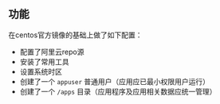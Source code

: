 ## 功能
在centos官方镜像的基础上做了如下配置：
- 配置了阿里云repo源
- 安装了常用工具
- 设置系统时区
- 创建了一个 `appuser` 普通用户（应用应已最小权限用户运行）
- 创建了一个 `/apps` 目录（应用程序及应用相关数据应统一管理）